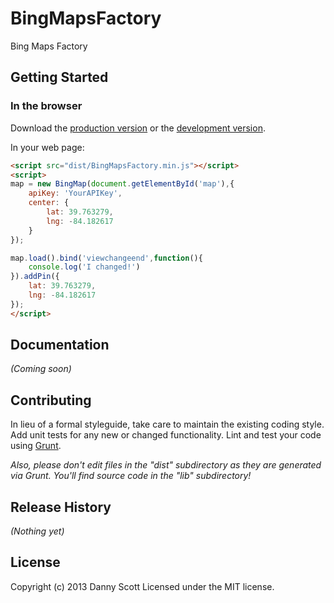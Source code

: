 # BingMapsFactory

Bing Maps Factory

## Getting Started

### In the browser
Download the [production version][min] or the [development version][max].

[min]: https://raw.github.com/dannyrscott/BingMapFactory/master/dist/BingMapsFactory.min.js
[max]: https://raw.github.com/dannyrscott/BingMapFactory/master/dist/BingMapsFactory.js

In your web page:

```html
<script src="dist/BingMapsFactory.min.js"></script>
<script>
map = new BingMap(document.getElementById('map'),{
	apiKey: 'YourAPIKey',
	center: {
		lat: 39.763279,
		lng: -84.182617
	}
});

map.load().bind('viewchangeend',function(){
	console.log('I changed!')
}).addPin({
	lat: 39.763279,
	lng: -84.182617
});
</script>
```


## Documentation
_(Coming soon)_


## Contributing
In lieu of a formal styleguide, take care to maintain the existing coding style. Add unit tests for any new or changed functionality. Lint and test your code using [Grunt](http://gruntjs.com/).

_Also, please don't edit files in the "dist" subdirectory as they are generated via Grunt. You'll find source code in the "lib" subdirectory!_

## Release History
_(Nothing yet)_

## License
Copyright (c) 2013 Danny Scott
Licensed under the MIT license.
